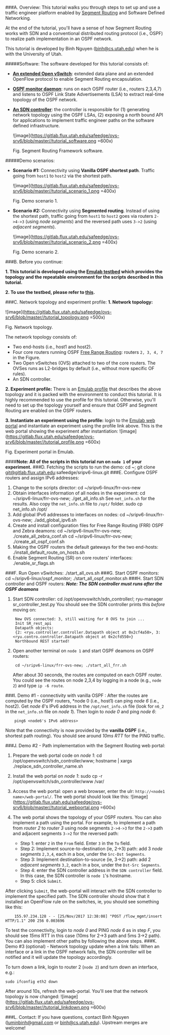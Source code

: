 
###A. Overview:
This tutorial walks you through steps to set up and use a traffic engineer platform enabled by [Segment Routing](http://www.segment-routing.net/) and Software Defined Networking.
 
At the end of the tutorial, you'll have a sense of how Segment Routing works with SDN and a conventional distributed routing protocol (i.e., OSPF) to realize path implementation in an OSPF network.

This tutorial is developed by Binh Nguyen (binh@cs.utah.edu) when he is with the University of Utah.

#####Software:
The software developed for this tutorial consists of:

* **[An extended Open vSwitch](https://gitlab.flux.utah.edu/safeedge/ovs-srv6)**: extended data plane and an extended OpenFlow protocol to enable Segment Routing encapsulation.
* **[OSPF monitor daemon](https://gitlab.flux.utah.edu/safeedge/sripv6-linux/tree/master/ospf_monitor)**: runs on each OSPF router (i.e., routers 2,3,4,7) and listens to OSPF Link State Advertisements (LSA) to extract real-time topology of the OSPF network.
* **[An SDN controller](https://gitlab.flux.utah.edu/safeedge/ovs-srv6/tree/master/sdn_controller)**: the controller is responsible for (1) generating network topology using the OSPF LSAs, (2) exposing a north bound API for applications to implement traffic engineer paths on the software defined infrastructure. 

  ![image](https://gitlab.flux.utah.edu/safeedge/ovs-srv6/blob/master//tutorial_software.png =600x)

  Fig. Segment Routing Framework software.

#####Demo scenarios:

* **Scenario #1:** Connectivity using **Vanilla OSPF shortest path**. Traffic going from `host1` to `host2` via the shortest path.

  ![image](https://gitlab.flux.utah.edu/safeedge/ovs-srv6/blob/master//tutorial_scenario_1.png =400x)

  Fig. Demo scenario 1.

* **Scenario #2:** Connectivity using **Segmented routing**. Instead of using the shortest path, traffic going from `host1` to `host2` goes via routers `2->4->3` (using *node segments*) and the reversed path uses `3->2` (using *adjacent segments*).

  ![image](https://gitlab.flux.utah.edu/safeedge/ovs-srv6/blob/master//tutorial_scenario_2.png =400x)

  Fig. Demo scenario 2.

###B. Before you continue:

**1. This tutorial is developed using the [Emulab testbed](https://www.emulab.net/portal/) which provides the topology and the repeatable environment for the scripts described in this tutorial.**

**2. To use the testbed, please refer to [this](http://emulab.net/wikidocs/wiki/AdminPolicies).**

###C. Network topology and experiment profile:
**1. Network topology:**

 ![image](https://gitlab.flux.utah.edu/safeedge/ovs-srv6/blob/master//tutorial_topology.png =500x)
 
 Fig. Network topology.
 
 The network topology consists of:
 
 * Two end-hosts (i.e., host1 and host2).
 * Four core routers running OSPF [Free Range Routing](https://frrouting.org/): routers `2, 3, 4, 7` in the Figure.
 * Two Open vSwitches (OVS) attached to two of the core routers. The OVSes runs as L2-bridges by default (i.e., without more specific OF rules).
 * An SDN controller. 
  

**2. Experiment profile:** 
There is an [Emulab profile](https://www.emulab.net/portal/instantiate.php?profile=srv6-ovs&project=SafeEdge) that describes the above topology and it is packed with the environment to conduct this tutorial. It is highly recommended to use the profile for this tutorial. Otherwise, you'll need to set up the topology yourself and ensure that OSPF and Segment Routing are enabled on the OSPF routers.

**3. Instantiate an experiment using the profile:** login to the [Emulab web portal](http://emulab.net/portal/) and instantiate an experiment using the profile link above. This is the web portal showing the experiment after instantiation:
 ![image](https://gitlab.flux.utah.edu/safeedge/ovs-srv6/blob/master//tutorial_profile.png =600x)

 Fig. Experiment portal in Emulab.

####**Note: All of the scripts in this tutorial run on `node 1` of your experiment.**
###D. Fetching the scripts to run the demo:
    cd ~; git clone git@gitlab.flux.utah.edu:safeedge/sripv6-linux.git
###E. Configure OSPF routers and assign IPv6 addresses:
1. Change to the scripts director:
        cd ~/sripv6-linux/frr-ovs-new
2. Obtain interfaces information of all nodes in the experiment:
        cd ~/sripv6-linux/frr-ovs-new; ./get_all_info.sh
  See `net_info.sh` for the results. Also copy the `net_info.sh` file to `/opt/` folder.
        sudo cp net_info.sh /opt/
3. Add global IPv6 addresses to interfaces on nodes:
        cd ~/sripv6-linux/frr-ovs-new; ./add_global_ipv6.sh
4. Create and install configuration files for Free Range Routing (FRR) OSPF and Zebra deamons:
        cd ~/sripv6-linux/frr-ovs-new; ./create_all_zebra_conf.sh
        cd ~/sripv6-linux/frr-ovs-new; ./create_all_ospf_conf.sh
5. Making the OSPF routers the default gateways for the two end-hosts:
        ./install_default_route_on_hosts.sh
6. Enable Segment Routing (SR) on core routers' interfaces:
        ./enable_sr_flags.sh
        
###F. Run Open vSwitches:
        ./start_all_ovs.sh
###G. Start OSPF monitors:
        cd ~/sripv6-linux/ospf_monitor; ./start_all_ospf_monitor.sh
###H. Start SDN controller and OSPF routers:
***Note: The SDN controller must runs *after* the OSPF deamons***

1. Start SDN controller:
        cd /opt/openvswitch/sdn_controller/; ryu-manager sr_controller_test.py
    You should see the SDN controller prints this *before* moving on:
    
        New OVS connected: 3, still waiting for 0 OVS to join ...
        Init SR_rest_api
        Datapath objects:
        {2: <ryu.controller.controller.Datapath object at 0x2cf4a50>, 3: <ryu.contro.controller.Datapath object at 0x2cfd550>}
        Northbound REST started!
2. Open another terminal on `node 1` and start OSPF deamons on OSPF routers:

        cd ~/sripv6-linux/frr-ovs-new; ./start_all_frr.sh
    After about 30 seconds, the routes are computed on each OSPF router. You could see the routes on node 2,3,4 by logging in a node (e.g., `node 2`) and type `ip -6 route`.

###I. Demo #1 - connectivity with vanilla OSPF :
After the routes are computed by the OSPF routers, *node 0 (i.e., host1) can ping *node 6* (i.e., host2). Get *node 6*'s IPv6 address in the `/opt/net_info.sh` file (look for `n6_2` in the `net_info.sh` file on *node 1*). Then login to *node 0* and ping *node 6*:

        ping6 <node6's IPv6 address>

Note that the connectivity is now provided by the **vanilla OSPF** (i.e., shortest path routing). You should see around *10ms RTT* for the PING traffic.

###J. Demo #2 - Path implementation with the Segment Routing web portal:
1. Prepare the web portal code on *node 1*:
        cd /opt/openvswitch/sdn_controller/www; hostname | xargs ./replace_sdn_controller_name.sh
2. Install the web portal on *node 1*:
        sudo cp -r /opt/openvswitch/sdn_controller/www /var/
3. Access the web portal: open a web browser, enter the ulr: `http://<node1 name>/web-portal/`. The web portal should look like this:
![image](https://gitlab.flux.utah.edu/safeedge/ovs-srv6/blob/master//tutorial_webportal.png =600x)

4. The web portal shows the topology of your OSPF routers. You can also implement a path using the portal.
    For example, to implement a path from *router 2* to *router 3* using node segments `2->4->3` for the `2->3` path and adjacent segments `3->2` for the reversed path:
    * Step 1: enter `2` in the `From` field. Enter `3` in the `To` field.
    * Step 2: Implement source-to-destination (ie, 2->3) path: add 3 *node segments* `2,3,4`, each in a box, under the `Src-Dst Segments`.
    * Step 3: Implement destination-to-source (ie, 3->2) path: add 2 *adjacent segments* `3,2`, each in a box, under the `Dst-Src Segments`.
    * Step 4: enter the SDN controller address in the `SDN controller` field. In this case, the SDN controller is `node 1`'s hostname.
    * Step 5: click `Submit`.
    
After clicking `Submit`, the web-portal will interact with the SDN controller to implement the specified path. The SDN controller should show that it installed an OpenFlow rule on  the switches, ie, you should see something like this:

        155.97.234.128 - - [25/Nov/2017 12:38:08] "POST /flow_mgmt/insert HTTP/1.1" 200 256 0.003696
    
To test the connectivity, login to *node 0* and PING *node 6* as in step *F*, you should see *15ms* RTT in this case (10ms for 2->3 path and 5ms 3->2 path).
    You can also implement other paths by following the above steps.
###K. Demo #3 (optional) - Network topology update when a link fails:
When an interface or a link in the OSPF network fails, the SDN controller will be notified and it will update the topology accordingly.

To turn down a link, login to router 2 (`node 2`) and turn down an interface, e.g.:

    sudo ifconfig eth2 down
    
After around 10s, refresh the web-portal. You'll see that the network topology is now changed:
  ![image](https://gitlab.flux.utah.edu/safeedge/ovs-srv6/blob/master//tutorial_linkdown.png =600x)

###L. Contact:
If you have questions, contact Binh Nguyen (luminbinh@gmail.com or binh@cs.utah.edu). Upstream merges are welcome! 